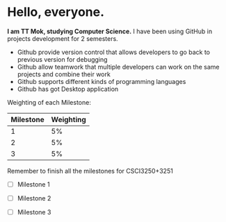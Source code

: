 Hello, everyone. 
========
**I am TT Mok, studying Computer Science.**
I have been using GitHub in projects development for 2 semesters.

*   Github provide version control that allows developers to go back to previous version for debugging
*   Github allow teamwork that multiple developers can work on the same projects and combine their work
*   Github supports different kinds of programming languages
*   Github has got Desktop application

Weighting of each Milestone:

| Milestone  | Weighting  |
|---|---|
| 1  | 5%  |
| 2  | 5%  |
| 3  | 5%  |

Remember to finish all the milestones for CSCI3250+3251
- [ ] Milestone 1
- [ ] Milestone 2
- [ ] Milestone 3

